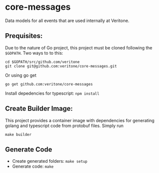 # core-messages

Data models for all events that are used internally at Veritone.

## Prequisites:

Due to the nature of Go project, this project must be cloned following the `$GOPATH`. Two ways to to this:

```
cd $GOPATH/src/github.com/veritone
git clone git@github.com:veritone/core-messages.git
```

Or using go get

```
go get github.com:veritone/core-messages
```

Install depedencies for typescript: `npm install`

## Create Builder Image:

This project provides a container image with dependencies for generating golang and typescript code from protobuf files. Simply run

```
make builder
```

## Generate Code

* Create generated folders: `make setup`
* Generate code: `make`
